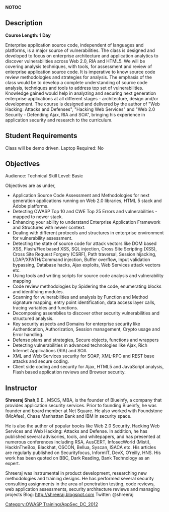 __NOTOC__

## Description

**Course Length: 1 Day**

Enterprise application source code, independent of languages and
platforms, is a major source of vulnerabilities. The class is designed
and developed to focus on enterprise architecture and application
analytics to discover vulnerabilities across Web 2.0, RIA and HTML5. We
will be covering analysis techniques, with tools, for assessment and
review of enterprise application source code. It is imperative to know
source code review methodologies and strategies for analysis. The
emphasis of the class would be to develop a complete understanding of
source code analysis, techniques and tools to address top set of
vulnerabilities. Knowledge gained would help in analyzing and securing
next generation enterprise applications at all different stages -
architecture, design and/or development. The course is designed and
delivered by the author of "Web Hacking: Attacks and Defenses", "Hacking
Web Services" and "Web 2.0 Security - Defending Ajax, RIA and SOA",
bringing his experience in application security and research to the
curriculum.

## Student Requirements

Class will be demo driven.
Laptop Required: No

## Objectives

Audience: Technical Skill Level: Basic

Objectives are as under,


  - Application Source Code Assessment and Methodologies for next
    generation applications running on Web 2.0 libraries, HTML 5 stack
    and Adobe platforms.
  - Detecting OWASP Top 10 and CWE Top 25 Errors and vulnerabilities -
    mapped to newer stack.
  - Enhancing your ability to understand Enterprise Application
    Framework and Structures with newer context.
  - Dealing with different protocols and structures in enterprise
    environment for vulnerability assessment.
  - Detecting the state of source code for attack vectors like DOM based
    XSS, Flash/Flex based XSS, SQL injection, Cross Site Scripting
    (XSS), Cross Site Request Forgery (CSRF), Path traversal, Session
    hijacking, LDAP/XPATH/Command injection, Buffer overflow, Input
    validation bypassing, Database hacks, Ajax exploits, Web Services
    attack vectors etc.
  - Using tools and writing scripts for source code analysis and
    vulnerability mapping
  - Code review methodologies by Spidering the code, enumerating blocks
    and identifying modules.
  - Scanning for vulnerabilities and analysis by Function and Method
    signature mapping, entry point identification, data access layer
    calls, tracing variables and functions.
  - Decomposing assemblies to discover other security vulnerabilities
    and structured analysis.
  - Key security aspects and Domains for enterprise security like
    Authentication, Authorization, Session management, Crypto usage and
    Error handling.
  - Defense plans and strategies, Secure objects, functions and
    wrappers
  - Detecting vulnerabilities in advanced technologies like Ajax, Rich
    Internet Applications (RIA) and SOA
  - XML and Web Services security for SOAP, XML-RPC and REST base
    attacks and secure coding.
  - Client side coding and security for Ajax, HTML5 and JavaScript
    analysis, Flash based application reviews and Browser security.

## Instructor

**Shreeraj Shah**,B.E., MSCS, MBA, is the founder of Blueinfy, a company
that provides application security services. Prior to founding Blueinfy,
he was founder and board member at Net Square. He also worked with
Foundstone (McAfee), Chase Manhattan Bank and IBM in security space.

He is also the author of popular books like Web 2.0 Security, Hacking
Web Services and Web Hacking: Attacks and Defense. In addition, he has
published several advisories, tools, and whitepapers, and has presented
at numerous conferences including RSA, AusCERT, InfosecWorld (Misti),
HackInTheBox, Blackhat, OSCON, Bellua, Syscan, ISACA etc. His articles
are regularly published on Securityfocus, InformIT, DevX, O’reilly, HNS.
His work has been quoted on BBC, Dark Reading, Bank Technology as an
expert.

Shreeraj was instrumental in product development, researching new
methodologies and training designs. He has performed several security
consulting assignments in the area of penetration testing, code reviews,
web application assessments, security architecture reviews and managing
projects
Blog: <http://shreeraj.blogspot.com>
Twitter: @shreeraj

[Category:OWASP
Training/AppSec_DC_2012](Category:OWASP_Training/AppSec_DC_2012 "wikilink")
